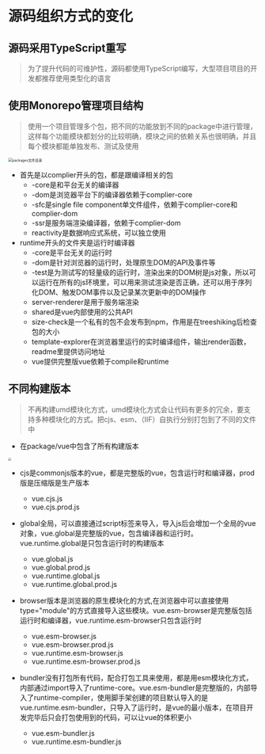 # 源码组织方式的变化

## 源码采用TypeScript重写

> 为了提升代码的可维护性，源码都使用TypeScript编写，大型项目项目的开发都推荐使用类型化的语言

## 使用Monorepo管理项目结构

>使用一个项目管理多个包，把不同的功能放到不同的package中进行管理，这样每个功能模块都划分的比较明确，模块之间的依赖关系也很明确，并且每个模块都能单独发布、测试及使用

<img src="/Users/sine/Documents/Sine/2020-12-01大前端/front-end-study/03-05-study/note/img/monorepo.png" alt="packages文件目录" style="zoom:50%;" />

 - 首先是以complier开头的包，都是跟编译相关的包
   	- -core是和平台无关的编译器
   	- -dom是浏览器平台下的编译器依赖于complier-core
   	- -sfc是single file component单文件组件，依赖于complier-core和complier-dom
   	- -ssr是服务端渲染编译器，依赖于complier-dom
	- reactivity是数据响应式系统，可以独立使用
 - runtime开头的文件夹是运行时编译器
   	- -core是平台无关的运行时
   	- -dom是针对浏览器的运行时，处理原生DOM的API及事件等
   	- -test是为测试写的轻量级的运行时，渲染出来的DOM树是js对象，所以可以运行在所有的js环境里，可以用来测试渲染是否正确，还可以用于序列化DOM、触发DOM事件以及记录某次更新中的DOM操作
	- server-renderer是用于服务端渲染
	- shared是vue内部使用的公共API
	- size-check是一个私有的包不会发布到npm，作用是在treeshiking后检查包的大小
	- template-explorer在浏览器里运行的实时编译组件，输出render函数，readme里提供访问地址
	- vue提供完整版vue依赖于compile和runtime

## 不同构建版本

> 不再构建umd模块化方式，umd模块化方式会让代码有更多的冗余，要支持多种模块化的方式。把cjs、esm、（IIF）自执行分别打包到了不同的文件中

- 在package/vue中包含了所有构建版本

<img src="/Users/sine/Documents/Sine/2020-12-01大前端/front-end-study/03-05-study/note/img/vue.png" style="zoom:40%;" />

- cjs是commonjs版本的vue，都是完整版的vue，包含运行时和编译器，prod版是压缩版是生产版本
  - vue.cjs.js
  - vue.cjs.prod.js
- global全局，可以直接通过script标签来导入，导入js后会增加一个全局的vue对象，vue.global是完整版的vue，包含编译器和运行时。vue.runtime.global是只包含运行时的构建版本
  - vue.global.js
  - vue.global.prod.js
  - vue.runtime.global.js
  - vue.runtime.global.prod.js

- browser版本是浏览器的原生模块化的方式,在浏览器中可以直接使用type="module"的方式直接导入这些模块。vue.esm-browser是完整版包括运行时和编译器，vue.runtime.esm-browser只包含运行时
  - vue.esm-browser.js
  - vue.esm-browser.prod.js
  - vue.runtime.esm-browser.js
  - vue.runtime.esm-browser.prod.js

- bundler没有打包所有代码，配合打包工具来使用，都是用esm模块化方式，内部通过import导入了runtime-core。vue.esm-bundler是完整版的，内部导入了runtime-compiler，使用脚手架创建的项目默认导入的是vue.runtime.esm-bundler，只导入了运行时，是vue的最小版本，在项目开发完毕后只会打包使用到的代码，可以让vue的体积更小
  - vue.esm-bundler.js
  - vue.runtime.esm-bundler.js